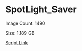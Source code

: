 # SpotLight_Saver

Image Count: 1490

Size: 1.189 GB

[Script Link](https://github.com/liuyal/Archive/blob/master/Python/Utilities/Miscellaneous/spotlight_saver.py)
